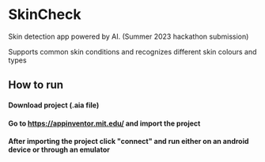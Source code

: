 # SkinCheck

Skin detection app powered by AI. (Summer 2023 hackathon submission)

Supports common skin conditions and recognizes different skin colours and types





## How to run

#### Download project (.aia file)

#### Go to https://appinventor.mit.edu/ and import the project

#### After importing the project click "connect" and run either on an android device or through an emulator

